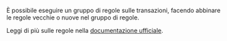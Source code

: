 È possibile eseguire un gruppo di regole sulle transazioni, facendo abbinare le regole vecchie o nuove nel gruppo di regole.

Leggi di più sulle regole nella [documentazione ufficiale](https://firefly-iii.readthedocs.io/en/latest/advanced/rules.html).